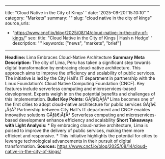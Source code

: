 ﻿---

title: "Cloud Native in the City of Kings''
date: '2025-08-20T15:10:10""
category: "Markets"
summary: ""
slug: "cloud native in the city of kings"
source_urls:
  - "https://www.cncf.io/blog/2025/08/14/cloud-native-in-the-city-of-kings/"
seo:
  title: "Cloud Native in the City of Kings | Hash n Hedge''
  description: '"
  keywords: ["news", "markets", "brief"]

---
**Headline:** Lima Embraces Cloud-Native Architecture  **Summary Meta Description:** The city of Lima, Peru has taken a significant step towards digital transformation by embracing cloud-native architecture. This approach aims to improve the efficiency and scalability of public services. The initiative is led by the City Hall's IT department in partnership with the Linux Foundation's Cloud Native Computing Foundation (CNCF). Key features include serverless computing and microservices-based development. Experts weigh in on the potential benefits and challenges of this implementation.  **Bullet Key Points:**  GÃƒâ€¡ÃƒÂ³ Lima becomes one of the first cities to adopt cloud-native architecture for public services GÃƒâ€¡ÃƒÂ³ Partnership between City Hall's IT department and CNCF enables innovative solutions GÃƒâ€¡ÃƒÂ³ Serverless computing and microservices-based development enhance efficiency and scalability  **Short Takeaways with Light Analysis:**  * By embracing cloud-native architecture, Lima is poised to improve the delivery of public services, making them more efficient and responsive. * This initiative highlights the potential for cities to leverage technological advancements in their pursuit of digital transformation.  **Sources:**  https://www.cncf.io/blog/2025/08/14/cloud-native-in-the-city-of-kings/ 
